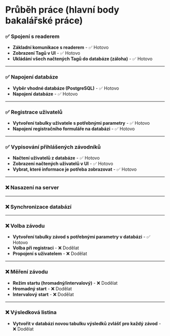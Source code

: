 # Průběh práce (hlavní body bakalářské práce)

<!--✅ ❌ ❓ 🛠 📋-->


### ✅ Spojení s readerem
- **Základní komunikace s readerem** - ✅ Hotovo
- **Zobrazení Tagů v UI** - ✅ Hotovo
- **Ukládání všech načtených Tagů do databáze (záloha)** - ✅ Hotovo

---

### ✅ Napojení databáze
- **Vyběr vhodné databáze (PostgreSQL)** - ✅ Hotovo
- **Napojení databáze** - ✅ Hotovo

---

### ✅ Registrace uživatelů
- **Vytvoření tabulky uživatele s potřebnými parametry** - ✅ Hotovo
- **Napojení registračního formuláře na databázi** - ✅ Hotovo
---

### ✅ Vypisování přihlášených závodníků
- **Načtení uživatelů z databáze** - ✅ Hotovo
- **Zobrazení načtených uživatelů v UI** - ✅ Hotovo
- **Vybrat, které informace je potřeba zobrazovat** - ✅ Hotovo

---

### ❌ Nasazení na server

---

### ❌ Synchronizace databází

---

### ❌ Volba závodu
- **Vytvoření tabulky závod s potřebnými parametry v databázi** - ✅ Hotovo
- **Volba při registraci** - ❌ Dodělat
- **Propojení s uživatelem** - ❌ Dodělat

---

### ❌ Měření závodu
- **Režim startu (hromadný/intervalový)** - ❌ Dodělat
- **Hromadný start** - ❌ Dodělat
- **Intervalový start** - ❌ Dodělat

---

### ❌ Výsledková listina
- **Vytvořit v databázi novou tabulku výsledků zvlášť pro každý závod** - ❌ Dodělat
